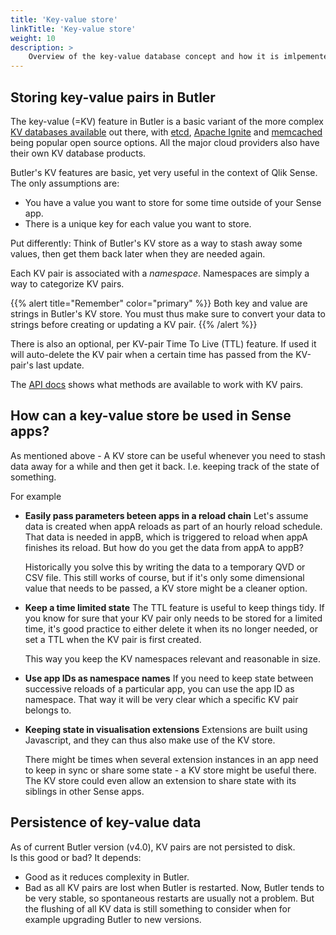 ```yaml
---
title: 'Key-value store'
linkTitle: 'Key-value store'
weight: 10
description: >
    Overview of the key-value database concept and how it is imlpemented in Butler.
---
```


## Storing key-value pairs in Butler

The key-value (=KV) feature in Butler is a basic variant of the more complex [KV databases available](https://en.wikipedia.org/wiki/Key%E2%80%93value_database) out there, with [etcd](https://etcd.io/), [Apache Ignite](https://ignite.apache.org/) and [memcached](https://memcached.org/) being popular open source options. All the major cloud providers also have their own KV database products.

Butler's KV features are basic, yet very useful in the context of Qlik Sense. The only assumptions are:

* You have a value you want to store for some time outside of your Sense app.
* There is a unique key for each value you want to store.

Put differently: Think of Butler's KV store as a way to stash away some values, then get them back later when they are needed again.

Each KV pair is associated with a *namespace*. Namespaces are simply a way to categorize KV pairs.

{{% alert title="Remember" color="primary" %}}
Both key and value are strings in Butler's KV store. You must thus make sure to convert your data to strings before creating or updating a KV pair.
{{% /alert %}}

There is also an optional, per KV-pair Time To Live (TTL) feature. If used it will auto-delete the KV pair when a certain time has passed from the KV-pair's last update.

The [API docs](/docs/reference/rest_api) shows what methods are available to work with KV pairs.

## How can a key-value store be used in Sense apps?

As mentioned above - A KV store can be useful whenever you need to stash data away for a while and then get it back. I.e. keeping track of the state of something.

For example

* **Easily pass parameters beteen apps in a reload chain**
  Let's assume data is created when appA reloads as part of an hourly reload schedule. That data is needed in appB, which is triggered to reload when appA finishes its reload. But how do you get the data from appA to appB?

  Historically you solve this by writing the data to a temporary QVD or CSV file. This still works of course, but if it's only some dimensional value that needs to be passed, a KV store might be a cleaner option.

* **Keep a time limited state**
  The TTL feature is useful to keep things tidy. If you know for sure that your KV pair only needs to be stored for a limited time, it's good practice to either delete it when its no longer needed, or set a TTL when the KV pair is first created.
  
  This way you keep the KV namespaces relevant and reasonable in size.

* **Use app IDs as namespace names**
  If you need to keep state between successive reloads of a particular app, you can use the app ID as namespace. That way it will be very clear which a specific KV pair belongs to.

* **Keeping state in visualisation extensions**
  Extensions are built using Javascript, and they can thus also make use of the KV store.

  There might be times when several extension instances in an app need to keep in sync or share some state - a KV store might be useful there.  
  The KV store could even allow an extension to share state with its siblings in other Sense apps.

## Persistence of key-value data

As of current Butler version (v4.0), KV pairs are not persisted to disk.  
Is this good or bad? It depends:

* Good as it reduces complexity in Butler.
* Bad as all KV pairs are lost when Butler is restarted. Now, Butler tends to be very stable, so spontaneous restarts are usually not a problem. But the flushing of all KV data is still something to consider when for example upgrading Butler to new versions. 